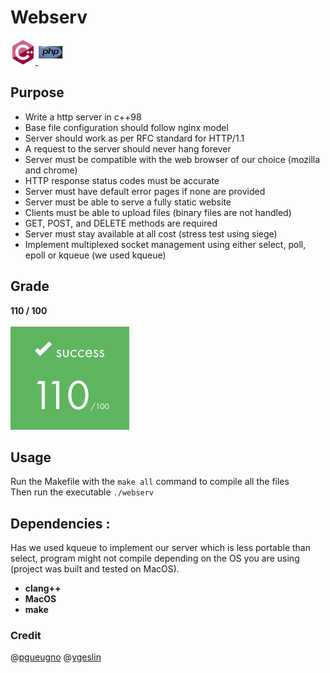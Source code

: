 # Webserv
<p align="left"> <a href="https://www.w3schools.com/cpp/" target="_blank" rel="noreferrer"> <img src="https://raw.githubusercontent.com/devicons/devicon/master/icons/cplusplus/cplusplus-original.svg" alt="cplusplus" width="40" height="40"/> </a> <a href="https://www.php.net" target="_blank" rel="noreferrer"> <img src="https://raw.githubusercontent.com/devicons/devicon/master/icons/php/php-original.svg" alt="php" width="40" height="40"/> </a> </p>

## Purpose
- Write a http server in c++98
- Base file configuration should follow nginx model
- Server should work as per RFC standard for HTTP/1.1
- A request to the server should never hang forever
- Server must be compatible with the web browser of our choice (mozilla and chrome)
- HTTP response status codes must be accurate
- Server must have default error pages if none are provided
- Server must be able to serve a fully static website
- Clients must be able to upload files (binary files are not handled)
- GET, POST, and DELETE methods are required
- Server must stay available at all cost (stress test using siege)
- Implement multiplexed socket management using either select, poll, epoll or kqueue (we used kqueue)

## Grade
**110 / 100**
<br>
<br>
![Alt text](../images/rank110.png)

## Usage
Run the Makefile with the `make all` command to compile all the files <br>
Then run the executable `./webserv`

## Dependencies :
Has we used kqueue to implement our server which is less portable than select, program might not compile depending on the OS you are using (project was built and tested on MacOS).
* __clang++__
* __MacOS__
* __make__

### Credit
@[pgueugno](pgueugno@student.42.fr) @[ygeslin](ygeslin@student.42.fr)
